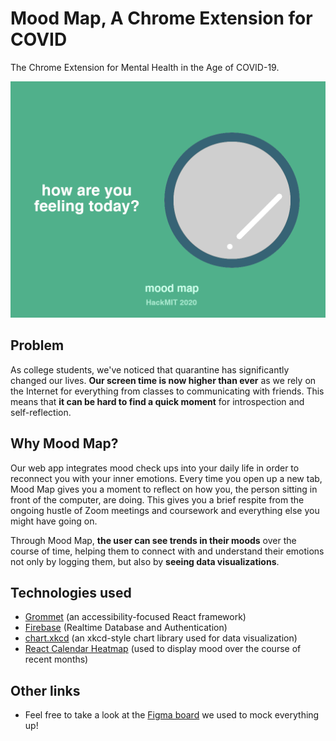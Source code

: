 # Mood Map, A Chrome Extension for COVID
The Chrome Extension for Mental Health in the Age of COVID-19.

![banner](src/moodmap-banner.png)

## Problem
As college students, we've noticed that quarantine has significantly changed our lives. **Our screen time is now higher than ever** as we rely on the Internet for everything from classes to communicating with friends. This means that **it can be hard to find a quick moment** for introspection and self-reflection.
 
## Why Mood Map?
Our web app integrates mood check ups into your daily life in order to reconnect you with your inner emotions. Every time you open up a new tab, Mood Map gives you a moment to reflect on how you, the person sitting in front of the computer, are doing. This gives you a brief respite from the ongoing hustle of Zoom meetings and coursework and everything else you might have going on.

Through Mood Map, **the user can see trends in their moods** over the course of time, helping them to connect with and understand their emotions not only by logging them, but also by **seeing data visualizations**. 
 
## Technologies used

- [Grommet](https://v2.grommet.io) (an accessibility-focused React framework)
- [Firebase](https://firebase.google.com/) (Realtime Database and Authentication)
- [chart.xkcd](https://github.com/timqian/chart.xkcd) (an xkcd-style chart library used for data visualization)
- [React Calendar Heatmap](https://github.com/kevinsqi/react-calendar-heatmap) (used to display mood over the course of recent months)

## Other links

- Feel free to take a look at the [Figma board](https://www.figma.com/file/J8fGf4TZweJL5xlWayeYJB/checkin?node-id=0%3A1) we used to mock everything up!
